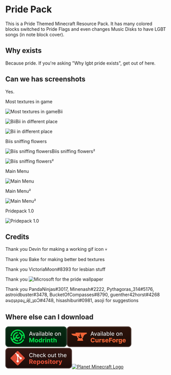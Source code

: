 # Pride Pack
This is a Pride Themed Minecraft Resource Pack.
It has many colored blocks switched to Pride Flags and even changes Music Disks to have LGBT songs (in note block cover).
## Why exists
Because pride. If you're asking "Why lgbt pride exists", get out of here.
## Can we has screenshots
Yes.

Most textures in game

![Most textures in game](https://i.imgur.com/KGTczXF.png)Bii

![Bii](https://i.imgur.com/cEkTU1z.png)Bii in different place

![Bii in different place](https://i.imgur.com/sRjKnkQ.png)

Biis sniffing flowers

![Biis sniffing flowers](https://i.imgur.com/mTwe9yh.png)Biis sniffing flowers²

![Biis sniffing flowers²](https://i.imgur.com/FseGPbT.png)

Main Menu

![Main Menu](https://i.imgur.com/30yAjTb.jpeg)


Main Menu²

![Main Menu²](https://i.imgur.com/myYvlan.jpeg)

Pridepack 1.0

![Pridepack 1.0](https://i.imgur.com/GdtXwxH.jpeg)


## Credits

Thank you Devin for making a working gif icon :skull:

Thank you Bake for making better bed textures

Thank you VictoriaMoon#8393 for lesbian stuff

Thank you ![Microsoft](https://github.com/microsoft/Pride-flag) for the pride wallpaper

Thank you PandaNinjas#3017, Minenash#2222, Pythagoras_314#5176, astroidbuster#3478, BucketOfCompasses#8790, guenther42horst#4268 əนѻʇƨρәɻ_ҋا_ʇɒƆ#4748, hisashiburi#0981, asoji for suggestions


## Where else can I download
[![modrinth_64h.png](https://github.com/intergrav/devins-badges/blob/v3/assets/cozy/available/modrinth_64h.png?raw=true)](https://modrinth.com/resourcepack/pridepack)[![curseforge_64h.png](https://github.com/intergrav/devins-badges/blob/v3/assets/cozy/available/curseforge_64h.png?raw=true)](https://www.curseforge.com/minecraft/texture-packs/pride-pack)[
![git_64h.png](https://github.com/intergrav/devins-badges/blob/v3/assets/cozy/available/git_64h.png?raw=true)](https://github.com/Pridecraft-Studios/pridepack)[![Planet Minecraft Logo](https://www.planetminecraft.com/images/layout/themes/modern/planetminecraft_logo.png)](https://www.planetminecraft.com/texture-pack/pride-pack-5865389/)
